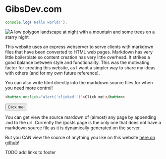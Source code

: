 # GibsDev.com

``` js
console.log('Hello world!');
```

![A low polygon landscape at night with a mountain and some trees on a starry night](/images/landscape.svg)

This website uses an express webserver to serve clients with markdown files that have been converted to HTML web pages. Markdown has very little boilerplate so content creation has very little overhead. It strikes a good balance between style and functionality. This was the motivating factor for creating this website, as I want a simpler way to share my ideas with others (and for my own future reference).

You can also write html directly into the markdown source files for when you need more control!

``` html
<button onclick="alert('clicked!')">Click me!</button>
```

<button onclick="alert('clicked!')">Click me!</button>

You can get view the source mardown of (almost) any page by appending .md to the url. Currently the /posts page is the only one that does not have a markdown source file as it is dynamically generated on the server.

But you CAN view the source of anything you like on this website [here on github](https://github.com/GibsDev/gibsdev.com)!

TODO add links to footer